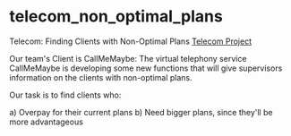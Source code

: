 # telecom_non_optimal_plans
Telecom: Finding Clients with Non-Optimal Plans
<a href = 'https://nbviewer.jupyter.org/github/qum-ran/telecom_project/blob/main/Telecom_overpaying_clients.ipynb'>Telecom Project</a>

Our team's Client is CallMeMaybe:
The virtual telephony service CallMeMaybe is developing some new functions that will give supervisors information on the clients with non-optimal plans.

Our task is to find clients who:

a) Overpay for their current plans
b) Need bigger plans, since they'll be more advantageous
